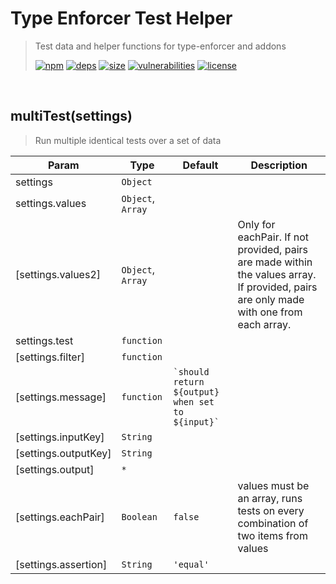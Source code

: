 # Type Enforcer Test Helper

> Test data and helper functions for type-enforcer and addons
>
> [![npm][npm]][npm-url]
[![deps][deps]][deps-url]
[![size][size]][size-url]
[![vulnerabilities][vulnerabilities]][vulnerabilities-url]
[![license][license]][license-url]


<br><a name="multiTest"></a>

## multiTest(settings)
> Run multiple identical tests over a set of data


| Param | Type | Default | Description |
| --- | --- | --- | --- |
| settings | <code>Object</code> |  |  |
| settings.values | <code>Object</code>, <code>Array</code> |  |  |
| [settings.values2] | <code>Object</code>, <code>Array</code> |  | Only for eachPair. If not provided, pairs are made within the values array. If provided, pairs are only made with one from each array. |
| settings.test | <code>function</code> |  |  |
| [settings.filter] | <code>function</code> |  |  |
| [settings.message] | <code>function</code> | <code>&#x60;should return ${output} when set to ${input}&#x60;</code> |  |
| [settings.inputKey] | <code>String</code> |  |  |
| [settings.outputKey] | <code>String</code> |  |  |
| [settings.output] | <code>\*</code> |  |  |
| [settings.eachPair] | <code>Boolean</code> | <code>false</code> | values must be an array, runs tests on every combination of two items from values |
| [settings.assertion] | <code>String</code> | <code>&#x27;equal&#x27;</code> |  |


[npm]: https://img.shields.io/npm/v/type-enforcer-test-helper.svg
[npm-url]: https://npmjs.com/package/type-enforcer-test-helper
[deps]: https://david-dm.org/DarrenPaulWright/type-enforcer-test-helper.svg
[deps-url]: https://david-dm.org/DarrenPaulWright/type-enforcer-test-helper
[size]: https://packagephobia.now.sh/badge?p&#x3D;type-enforcer-test-helper
[size-url]: https://packagephobia.now.sh/result?p&#x3D;type-enforcer-test-helper
[vulnerabilities]: https://snyk.io/test/github/DarrenPaulWright/type-enforcer-test-helper/badge.svg?targetFile&#x3D;package.json
[vulnerabilities-url]: https://snyk.io/test/github/DarrenPaulWright/type-enforcer-test-helper?targetFile&#x3D;package.json
[license]: https://img.shields.io/github/license/DarrenPaulWright/type-enforcer-test-helper.svg
[license-url]: https://npmjs.com/package/type-enforcer-test-helper/LICENSE.md
